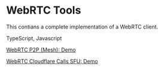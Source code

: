 # WebRTC Tools

This contians a complete implementation of a WebRTC client.

TypeScript, Javascript

<a href="https://aws.dznequeo.net/awsapi/site/webrtc/" target="_blank">WebRTC P2P (Mesh): Demo</a>

<a href="https://aws.dznequeo.net/awsapi/site/webrtc/cloudflare/" target="_blank">WebRTC Cloudflare Calls SFU: Demo</a>
